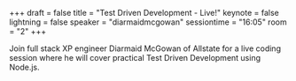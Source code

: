 +++
draft = false
title = "Test Driven Development - Live!"
keynote = false
lightning = false
speaker = "diarmaidmcgowan"
sessiontime = "16:05"
room = "2"
+++

Join full stack XP engineer Diarmaid McGowan of Allstate for a live coding session where he will cover practical Test Driven Development using Node.js.